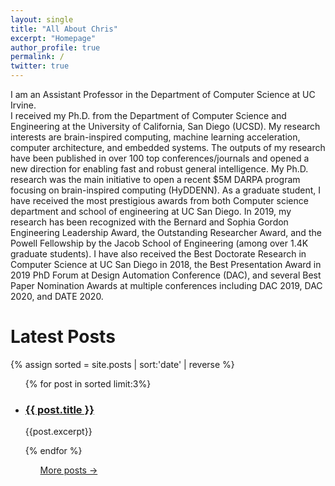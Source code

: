 ```yaml
---
layout: single
title: "All About Chris"
excerpt: "Homepage"
author_profile: true
permalink: /
twitter: true
---
```

I am an Assistant Professor in the Department of Computer Science at UC Irvine.  
I received my Ph.D. from the Department of Computer Science and Engineering at the University of California, San Diego (UCSD). My research interests are brain-inspired computing, machine learning acceleration, computer architecture, and embedded systems. 
The outputs of my research have been published in over 100 top conferences/journals and opened a new direction for enabling fast and robust general intelligence. My Ph.D. research was the main initiative to open a recent $5M DARPA program focusing on brain-inspired computing (HyDDENN). As a graduate student, I have received the most prestigious awards from both Computer science department and school of engineering at UC San Diego. In 2019, my research has been recognized with the Bernard and Sophia Gordon Engineering Leadership Award, the Outstanding Researcher Award, and the Powell Fellowship by the Jacob School of Engineering (among over 1.4K graduate students). I have also received the Best Doctorate Research in Computer Science at UC San Diego in 2018, the Best Presentation Award in 2019 PhD Forum at Design Automation Conference (DAC), and several Best Paper Nomination Awards at multiple conferences including DAC 2019, DAC 2020, and DATE 2020. 

<h1>Latest Posts</h1>
{% assign sorted = site.posts | sort:'date' | reverse %}
<ul>
{% for post in sorted limit:3%}
	<div class="{{ include.type | default: "list" }}__item">
	  <article class="archive__item" itemscope itemtype="http://schema.org/CreativeWork">
	    <li>
	      <h3 class="archive__item-title" itemprop="headline">
			 	  <a href="{{ root_url }}{{ post.url }}">{{ post.title }}</a>
	      </h3>
        <p class="archive__item-excerpt" itemprop="description">{{post.excerpt}}</p>
	    </li>
	 </article>
	</div>
{% endfor %}
<ul>
<a href="/blog/" class="back-to-top">More posts &rarr;</a>

